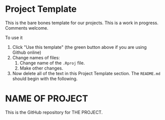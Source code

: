 # Project Template

This is the bare bones template for our projects. This is a work in progress. Comments welcome.

To use it

 1. Click "Use this template" (the green button above if you are using Github online)
 2. Change names of files:
    1. Change name of the `.Rproj` file.
    2. Make other changes.
 7. Now delete all of the text in this Project Template section. The `README.md` should begin with the following.


# NAME OF PROJECT

This is the GitHub repository for THE PROJECT.  

